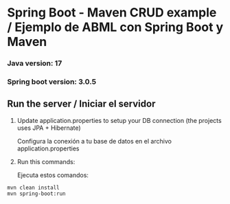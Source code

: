 # Spring Boot - Maven CRUD example / Ejemplo de ABML con Spring Boot y Maven

### Java version: 17
### Spring boot version: 3.0.5

## Run the server / Iniciar el servidor

1.  Update application.properties to setup your DB connection (the projects uses JPA + Hibernate)

    Configura la conexión a tu base de datos en el archivo application.properties

2.  Run this commands:

    Ejecuta estos comandos:

```
mvn clean install
mvn spring-boot:run
```